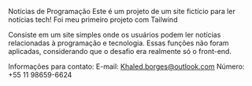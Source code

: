 Notícias de Programação
Este é um projeto de um site fictício para ler notícias tech! Foi meu primeiro projeto com Tailwind

Consiste em um site simples onde os usuários podem ler notícias relacionadas à programação e tecnologia. Essas funções não foram aplicadas, considerando que o desafio era realmente só o front-end.


Informações para contato:
E-mail: Khaled.borges@outlook.com
Número: +55 11 98659-6624
